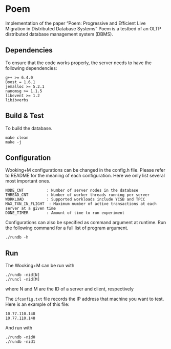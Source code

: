 Poem
=======
Implementation of the paper “Poem: Progressive and Efficient Live Migration in Distributed Database Systems”
Poem is a testbed of an OLTP distributed database management system (DBMS).


## Dependencies
To ensure that the code works properly, the server needs to have the following dependencies:

    g++ >= 6.4.0
    Boost = 1.6.1
    jemalloc >= 5.2.1
    nanomsg >= 1.1.5
    libevent >= 1.2
    libibverbs

Build & Test
------------

To build the database.

    make clean
    make -j

Configuration
-------------

Wooking+M configurations can be changed in the config.h file. Please refer to README for the meaning of each configuration. Here we only list several most important ones.

    NODE_CNT          : Number of server nodes in the database
    THREAD_CNT        : Number of worker threads running per server
    WORKLOAD          : Supported workloads include YCSB and TPCC
    MAX_TXN_IN_FLIGHT  : Maximum number of active transactions at each server at a given time
    DONE_TIMER        : Amount of time to run experiment

Configurations can also be specified as command argument at runtime. Run the following command for a full list of program argument.

    ./rundb -h

Run
---

The Wooking+M can be run with

    ./rundb -nid[N]
    ./runcl -nid[M]

where N and M are the ID of a server and client, respectively

The `ifconfig.txt` file records the IP address that machine you want to test.
Here is an example of this file:

    10.77.110.148
    10.77.110.148

And run with

    ./rundb -nid0
    ./rundb -nid1
